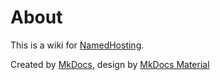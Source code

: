 # About

This is a wiki for [NamedHosting](https://namedhosting.com).

Created by [MkDocs](https://www.mkdocs.org/), design by [MkDocs Material](https://squidfunk.github.io/mkdocs-material/)